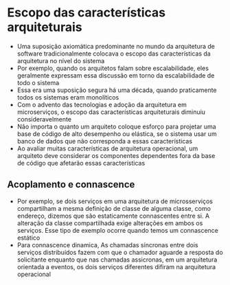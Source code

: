 # Escopo das características arquiteturais

- Uma suposição axiomática predominante no mundo da arquitetura de software tradicionalmente colocava o escopo das características da arquitetura no nível do sistema
- Por exemplo, quando os arquitetos falam sobre escalabilidade, eles geralmente expressam essa discussão em torno da escalabilidade de todo o sistema
- Essa era uma suposição segura há uma década, quando praticamente todos os sistemas eram monolíticos
- Com o advento das tecnologias e adoção da arquitetura em microserviços, o escopo das características arquiteturais diminuiu consideravelmente
- Não importa o quanto um arquiteto coloque esforço para projetar uma base de código de alto desempenho ou elástica, se o sistema usar um banco de dados que não corresponda a essas características
- Ao avaliar muitas características de arquitetura operacional, um arquiteto deve considerar os componentes dependentes fora da base de código que afetarão essas características

## Acoplamento e connascence

- Por exemplo, se dois serviços em uma arquitetura de microsserviços compartilham a mesma definição de classe de alguma classe, como endereço, dizemos que são estaticamente
connascentes entre si. A alteração da classe compartilhada exige alterações em ambos os serviços. Esse tipo de exemplo ocorre quando temos um connascence estático
- Para connascence dinamica, As chamadas síncronas entre dois serviços distribuídos fazem com que o chamador aguarde a resposta do solicitante enquanto que nas chamadas assicronas, em um arquitetura orientada a eventos, os dois serviços diferentes difiram na arquitetura operacional

